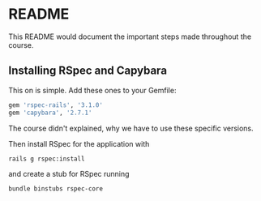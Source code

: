 # README

This README would document the important steps made throughout the course.

## Installing RSpec and Capybara

This on is simple. Add these ones to your Gemfile:

```ruby
gem 'rspec-rails', '3.1.0'
gem 'capybara', '2.7.1'
```

The course didn't explained, why we have to use these specific versions.
 
Then install RSpec for the application with

```
rails g rspec:install
```

and create a stub for RSpec running

```
bundle binstubs rspec-core
```

